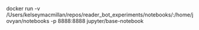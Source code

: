 docker run -v /Users/kelseymacmillan/repos/reader_bot_experiments/notebooks/:/home/jovyan/notebooks -p 8888:8888 jupyter/base-notebook
